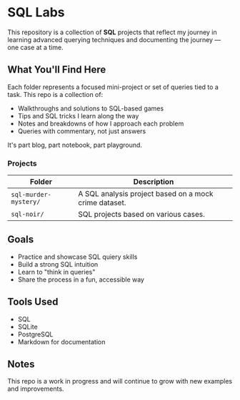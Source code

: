 # SQL Labs

This repository is a collection of **SQL** projects that reflect my journey in learning advanced querying techniques and documenting the journey — one case at a time.

## What You'll Find Here

Each folder represents a focused mini-project or set of queries tied to a task.
This repo is a collection of:
- Walkthroughs and solutions to SQL-based games 
- Tips and SQL tricks I learn along the way
- Notes and breakdowns of how I approach each problem
- Queries with commentary, not just answers

It's part blog, part notebook, part playground.

### Projects

| Folder                  | Description |
|--------------------------|-------------|
| `sql-murder-mystery/` | A SQL analysis project based on a mock crime dataset. |
| `sql-noir/` | SQL projects based on various cases. |

## Goals

- Practice and showcase SQL quiery skills 
- Build a strong SQL intuition
- Learn to "think in queries"
- Share the process in a fun, accessible way

## Tools Used

- SQL
- SQLite
- PostgreSQL 
- Markdown for documentation

## Notes

This repo is a work in progress and will continue to grow with new examples and improvements.
